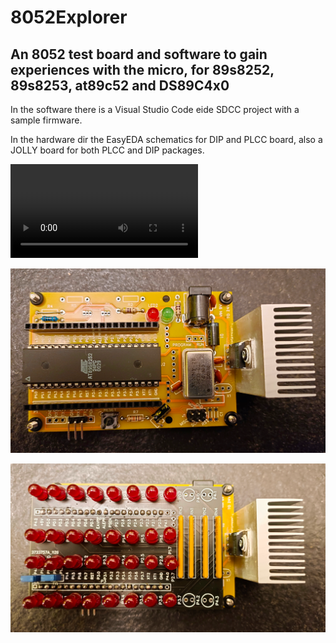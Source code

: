 # 8052Explorer

## An 8052 test board and software to gain experiences with the micro, for 89s8252, 89s8253, at89c52 and DS89C4x0

In the software there is a Visual Studio Code eide SDCC project with a sample firmware.

In the hardware dir the EasyEDA schematics for DIP and PLCC board, also a JOLLY board for both PLCC and DIP packages.

![8052Explorer_DIP](hardware/8052Explorer.mp4)

![8052Explorer_DIP](hardware/8052Explorer_DIP_PIC.png)

![8052Explorer_LED](hardware/8052Explorer_LED_P.png)
